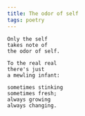 ```yaml
---
title: The odor of self
tags: poetry
---
```


    Only the self
    takes note of
    the odor of self.

    To the real real
    there's just
    a mewling infant:

    sometimes stinking
    sometimes fresh;
    always growing
    always changing.
